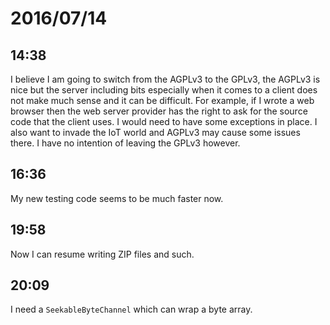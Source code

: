 # 2016/07/14

## 14:38

I believe I am going to switch from the AGPLv3 to the GPLv3, the AGPLv3 is nice
but the server including bits especially when it comes to a client does not
make much sense and it can be difficult. For example, if I wrote a web browser
then the web server provider has the right to ask for the source code that the
client uses. I would need to have some exceptions in place. I also want to
invade the IoT world and AGPLv3 may cause some issues there. I have no
intention of leaving the GPLv3 however.

## 16:36

My new testing code seems to be much faster now.

## 19:58

Now I can resume writing ZIP files and such.

## 20:09

I need a `SeekableByteChannel` which can wrap a byte array.

